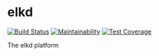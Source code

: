 # elkd

[![Build Status](https://travis-ci.com/elkd/elkd.svg?branch=master)](https://travis-ci.com/elkd/elkd)
[![Maintainability](https://api.codeclimate.com/v1/badges/6bdbd6cce59a7f573ceb/maintainability)](https://codeclimate.com/github/elkd/elkd/maintainability)
[![Test Coverage](https://api.codeclimate.com/v1/badges/6bdbd6cce59a7f573ceb/test_coverage)](https://codeclimate.com/github/elkd/elkd/test_coverage)

The elkd platform
